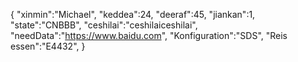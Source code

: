{
 "xinmin":"Michael",
 "keddea":24,
 "deeraf":45,
 "jiankan":1,
 "state":"CNBBB", 
 "ceshilai":"ceshilaiceshilai",
 "needData":"https://www.baidu.com",
 "Konfiguration":"SDS",
 "Reis essen":"E4432",
}
